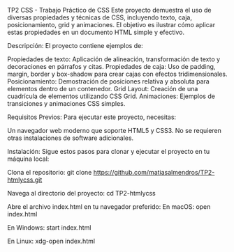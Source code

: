 TP2 CSS - Trabajo Práctico de CSS
Este proyecto demuestra el uso de diversas propiedades y técnicas de CSS, incluyendo texto, caja, posicionamiento, grid y animaciones. El objetivo es ilustrar cómo aplicar estas propiedades en un documento HTML simple y efectivo.

Descripción:
El proyecto contiene ejemplos de:

Propiedades de texto: Aplicación de alineación, transformación de texto y decoraciones en párrafos y citas.
Propiedades de caja: Uso de padding, margin, border y box-shadow para crear cajas con efectos tridimensionales.
Posicionamiento: Demostración de posiciones relativa y absoluta para elementos dentro de un contenedor.
Grid Layout: Creación de una cuadrícula de elementos utilizando CSS Grid.
Animaciones: Ejemplos de transiciones y animaciones CSS simples.

Requisitos Previos:
Para ejecutar este proyecto, necesitas:

Un navegador web moderno que soporte HTML5 y CSS3. No se requieren otras instalaciones de software adicionales.

Instalación:
Sigue estos pasos para clonar y ejecutar el proyecto en tu máquina local:

Clona el repositorio:
git clone https://github.com/matiasalmendros/TP2-htmlycss.git

Navega al directorio del proyecto:
cd TP2-htmlycss

Abre el archivo index.html en tu navegador preferido:
En macOS:
open index.html

En Windows:
start index.html

En Linux:
xdg-open index.html